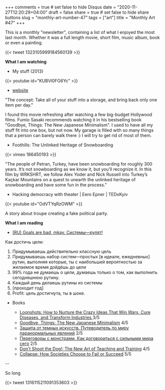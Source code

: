 +++
comments = true	# set false to hide Disqus
date = "2020-11-27T12:20:29+04:00"
draft = false
share = true	# set false to hide share buttons
slug = "monthly-art-number-47"
tags = ["art"]
title = "Monthly Art #47"
+++

This is a monthly "newsletter", containing a list of what I enjoyed the most
last month. Whether it was a full length movie, short film, music album, book
or even a painting.

<!--more-->

{{< tweet 1323105999184560139 >}}

**What I am watching**

* My stuff (2013)

{{< youtube id="KUBVl0FG6Yc" >}}

  - [website](http://mystuffmovie.com/)

"The concept: Take all of your stuff into a storage, and bring back only
one item per day."

I found this movie refreshing after watching a few big-budget Hollywood films.
Fumio Sasaki recommends watching it in his bestselling book "Goodbye, Things:
The New Japanese Minimalism". I used to have all my stuff fit into one box, but
not now. My garage is filled with so many things that a person can barely walk
there :) I will try to get rid of most of them.

* Foothills: The Unlinked Heritage of Snowboarding

{{< vimeo 186450193 >}}

"The people of Petran, Turkey, have been snowboarding for roughly 300 years.
It’s not snowboarding as we know it, but you’ll recognize it. In this film by
WRKSHRT, we follow Alex Yoder and Nick Russell into Turkey’s Kaçkar Mountains
on a quest to unearth the unlinked heritage of snowboarding and have some fun
in the process."

* Hacking democracy with theater | Eero Epner | TEDxKyiv

{{< youtube id="OdVTYqRzOWM" >}}

A story about troupe creating a fake political party.

**What I am reading**

* [(RU) Goals are bad, mkay. Системы—рулят!](https://zamesin.me/goals-are-bad-systems-rocks/)

Как достичь цели:

1) Придумываешь действительно классную цель
2) Придумываешь набор систем—простых [в идеале, ежедневных] рутин, выполняя которые, ты с наибольшей вероятностью за желаемое время дойдёшь до цели
3) 99% года не думаешь о цели, думаешь только о том, как выполнить сегодняшнюю рутину.
4) Каждый день делаешь рутины из системы
5) [проходит год]
6) Profit: цель достигнута, ты в шоке.

* Books

  - [Loonshots: How to Nurture the Crazy Ideas That Win Wars, Cure Diseases, and Transform Industries ](https://www.goodreads.com/book/show/39863447-loonshots) 3/5
  - [Goodbye, Things: The New Japanese Minimalism](https://www.goodreads.com/book/show/30231806-goodbye-things) 4/5
  - [Защита от темных искусств. Путеводитель по миру паранормальных явлений](https://www.goodreads.com/book/show/38915341) 2/5
  - [Переговоры с монстрами. Как договориться с сильными мира сего](https://www.goodreads.com/book/show/42602723) 2/5
  - [Don't Shoot the Dog!: The New Art of Teaching and Training](https://www.goodreads.com/book/show/31052.Don_t_Shoot_the_Dog_) 4/5
  - [Collapse: How Societies Choose to Fail or Succeed](https://www.goodreads.com/book/show/475.Collapse) 5/5

--

So long

{{< tweet 1316115211091353603 >}}
